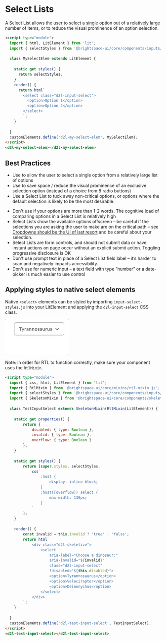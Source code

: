 # Select Lists

A Select List allows the user to select a single option out of a relatively large number of items, or to reduce the visual prominence of an option selection.

<!-- docs: demo -->
```html
<script type="module">
  import { html, LitElement } from 'lit';
  import { selectStyles } from '@brightspace-ui/core/components/inputs/input-select-styles.js';

  class MySelectElem extends LitElement {

    static get styles() {
      return selectStyles;
    }
    render() {
      return html`
        <select class="d2l-input-select">
          <option>Option 1</option>
          <option>Option 2</option>
        </select>
        `;
    }

  }
  customElements.define('d2l-my-select-elem', MySelectElem);
</script>
<d2l-my-select-elem></d2l-my-select-elem>
```

## Best Practices
<!-- docs: start best practices -->
<!-- docs: start dos -->
* Use to allow the user to select a single option from a relatively large list of options
* Use to save space / reduce the visual prominence of an exclusive selection option (instead of a choice from 8 radio buttons)
* Use a Select List to tuck away non-critical options, or options where the default selection is likely to be the most desirable.
<!-- docs: end dos -->

<!-- docs: start donts -->
* Don't use if your options are more than 1-2 words. The cognitive load of comparing options in a Select List is relatively high
* Select Lists show the available options offscreen – be careful if the selections you are asking the user to make are on the critical path – see [Dropdowns should be the UI of last resort](https://www.lukew.com/ff/entry.asp?1950) and be careful about your selection.
* Select Lists are form controls, and should not submit data or have instant actions on page occur without an explicit submit action.
Toggling progressive disclosure is OK
* Don't use prompt text in place of a Select List field label – it’s harder to scan and negatively impacts accessibility.
* Don't use for numeric input – a text field with type “number” or a date-picker is much easier to use control
<!-- docs: end donts -->
<!-- docs: end best practices -->

## Applying styles to native select elements

Native `<select>` elements can be styled by importing `input-select-styles.js` into your LitElement and applying the `d2l-input-select` CSS class.

<!-- docs: start hidden content -->
![example screenshot of select inputs](../screenshots/select.gif?raw=true)
<!-- docs: end hidden content -->

Note: in order for RTL to function correctly, make sure your component uses the `RtlMixin`.

<!-- docs: demo live name:d2l-test-input-select -->
```html
<script type="module">
  import { css, html, LitElement } from 'lit';
  import { RtlMixin } from '@brightspace-ui/core/mixins/rtl-mixin.js';
  import { selectStyles } from '@brightspace-ui/core/components/inputs/input-select-styles.js';
  import { SkeletonMixin } from '@brightspace-ui/core/components/skeleton/skeleton-mixin.js';

  class TestInputSelect extends SkeletonMixin(RtlMixin(LitElement)) {

    static get properties() {
		return {
			disabled: { type: Boolean },
			invalid: { type: Boolean },
			overflow: { type: Boolean }
		};
	}

	static get styles() {
		return [super.styles, selectStyles,
			css`
				:host {
					display: inline-block;
				}
				:host([overflow]) select {
					max-width: 130px;
				}
			`
		];
	}

	render() {
		const invalid = this.invalid ? 'true' : 'false';
		return html`
			<div class="d2l-skeletize">
				<select
					aria-label="Choose a dinosaur:"
					aria-invalid="${invalid}"
					class="d2l-input-select"
					?disabled="${this.disabled}">
					<option>Tyrannosaurus</option>
					<option>Velociraptor</option>
					<option>Deinonychus</option>
				</select>
			</div>
		`;
	}

  }
  customElements.define('d2l-test-input-select', TestInputSelect);
</script>
<d2l-test-input-select></d2l-test-input-select>
```
